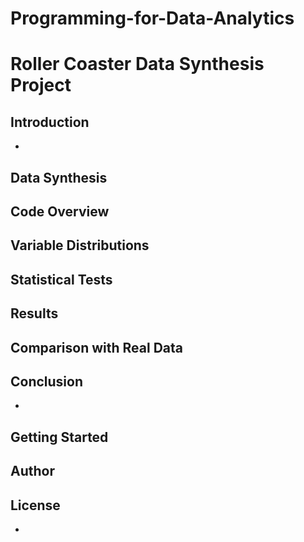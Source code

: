 # Programming-for-Data-Analytics

# Roller Coaster Data Synthesis Project

## Introduction
-

## Data Synthesis


## Code Overview


## Variable Distributions


## Statistical Tests


## Results


## Comparison with Real Data


## Conclusion
-

## Getting Started


## Author


## License
-